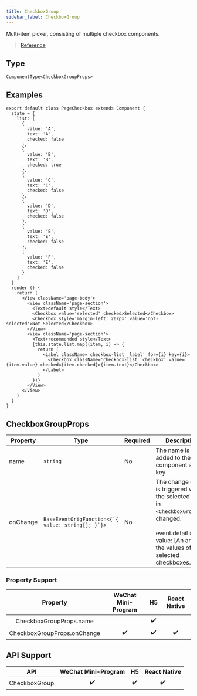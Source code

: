 ```yaml
---
title: CheckboxGroup
sidebar_label: CheckboxGroup
---
```


Multi-item picker, consisting of multiple checkbox components.

> [Reference](https://developers.weixin.qq.com/miniprogram/en/dev/component/checkbox-group.html)

## Type

```tsx
ComponentType<CheckboxGroupProps>
```

## Examples

```tsx
export default class PageCheckbox extends Component {
  state = {
    list: [
      {
        value: 'A',
        text: 'A',
        checked: false
      },
      {
        value: 'B',
        text: 'B',
        checked: true
      },
      {
        value: 'C',
        text: 'C',
        checked: false
      },
      {
        value: 'D',
        text: 'D',
        checked: false
      },
      {
        value: 'E',
        text: 'E',
        checked: false
      },
      {
        value: 'F',
        text: 'E',
        checked: false
      }
    ]
  }
  render () {
    return (
      <View className='page-body'>
        <View className='page-section'>
          <Text>default style</Text>
          <Checkbox value='selected' checked>Selected</Checkbox>
          <Checkbox style='margin-left: 20rpx' value='not-selected'>Not Selected</Checkbox>
        </View>
        <View className='page-section'>
          <Text>recommended style</Text>
          {this.state.list.map((item, i) => {
            return (
              <Label className='checkbox-list__label' for={i} key={i}>
                <Checkbox className='checkbox-list__checkbox' value={item.value} checked={item.checked}>{item.text}</Checkbox>
              </Label>
            )
          })}
        </View>
      </View>
    )
  }
}
```

## CheckboxGroupProps

<table>
  <thead>
    <tr>
      <th>Property</th>
      <th>Type</th>
      <th style={{ textAlign: "center"}}>Required</th>
      <th>Description</th>
    </tr>
  </thead>
  <tbody>
    <tr>
      <td>name</td>
      <td><code>string</code></td>
      <td style={{ textAlign: "center"}}>No</td>
      <td>The name is added to the form component as a key</td>
    </tr>
    <tr>
      <td>onChange</td>
      <td><code>BaseEventOrigFunction&lt;{`{ value: string[]; }`}&gt;</code></td>
      <td style={{ textAlign: "center"}}>No</td>
      <td>The change event is triggered when the selected item in <code>&lt;CheckboxGroup/&gt;</code>is changed.<br /><br />event.detail = {`{ value: [An array of the values of the selected checkboxes.] }`}</td>
    </tr>
  </tbody>
</table>

### Property Support

| Property | WeChat Mini-Program | H5 | React Native |
| :---: | :---: | :---: | :---: |
| CheckboxGroupProps.name |  | ✔️ |  |
| CheckboxGroupProps.onChange | ✔️ | ✔️ | ✔️ |

## API Support

| API | WeChat Mini-Program | H5 | React Native |
| :---: | :---: | :---: | :---: |
| CheckboxGroup | ✔️ | ✔️ | ✔️ |
